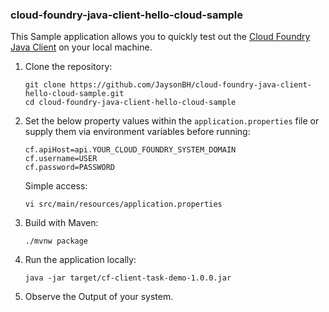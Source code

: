### cloud-foundry-java-client-hello-cloud-sample

This Sample application allows you to quickly test out the [Cloud Foundry Java Client](https://github.com/cloudfoundry/cf-java-client) on your local machine.

1. Clone the repository:
    
    ```
    git clone https://github.com/JaysonBH/cloud-foundry-java-client-hello-cloud-sample.git
    cd cloud-foundry-java-client-hello-cloud-sample
    ```

2. Set the below property values within the `application.properties` file or supply them via environment variables before running:

    ```
    cf.apiHost=api.YOUR_CLOUD_FOUNDRY_SYSTEM_DOMAIN
    cf.username=USER
    cf.password=PASSWORD
    ```
   
   Simple access:
   ```
   vi src/main/resources/application.properties
   ```

3. Build with Maven:
    
   ```
   ./mvnw package   
   ```

4. Run the application locally:
   ```
   java -jar target/cf-client-task-demo-1.0.0.jar
   ```

5. Observe the Output of your system.